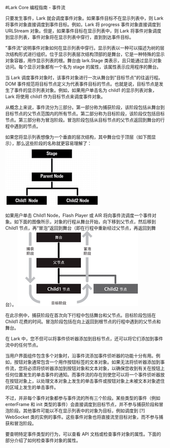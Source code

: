 #Lark Core 编程指南 - 事件流

只要发生事件，Lark 就会调度事件对象。如果事件目标不在显示列表中，则 Lark 将事件对象直接调度到事件目标。例如，Lark 将 progress 事件对象直接调度到 URLStream 对象。但是，如果事件目标在显示列表中，则 Lark 将事件对象调度到显示列表，事件对象将在显示列表中穿行，直到到达事件目标。

"事件流"说明事件对象如何在显示列表中穿行。显示列表以一种可以描述为树的层次结构形式进行组织。位于显示列表层次结构顶部的是舞台，它是一种特殊的显示对象容器，用作显示列表的根。舞台由 lark.Stage 类表示，且只能通过显示对象访问。每个显示对象都有一个名为 stage 的属性，该属性表示应用程序的舞台。

当 Lark 调度事件对象时，该事件对象进行一次从舞台到"目标节点"的往返行程。DOM 事件规范将目标节点定义为代表事件目标的节点。也就是说，目标节点是发生了事件的显示列表对象。例如，如果用户单击名为 child1 的显示列表对象，Lark 将使用 child1 作为目标节点来调度事件对象。

从概念上来说，事件流分为三部分。第一部分称为捕获阶段，该阶段包括从舞台到目标节点的父节点范围内的所有节点。第二部分称为目标阶段，该阶段仅包括目标节点。第三部分称为冒泡阶段。冒泡阶段包括从目标节点的父节点返回到舞台的行程中遇到的节点。

如果您将显示列表想像为一个垂直的层次结构，其中舞台位于顶层（如下图显示），那么这些阶段的名称就更容易理解了：
![](image/4-1-event-stream-structure.jpg)

如果用户单击 Child1 Node，Flash Player 或 AIR 将向事件流调度一个事件对象。如下面的图像所示，对象的行程从舞台开始，向下移到父节点，然后移到 Child1 节点，再“冒泡”返回到舞台（即在行程中重新经过父节点，再返回到舞台）。
![](image/4-1-stage-parent-node.png)

在此示例中，捕获阶段在首次向下行程中包括舞台和父节点。目标阶段包括在 Child1 花费的时间。冒泡阶段包括在向上返回到根节点的行程中遇到的父节点和舞台。

在 Lark 中，您不但可以将事件侦听器添加到目标节点，还可以将它们添加到事件流中的任何节点。

当用户界面组件包含多个对象时，沿事件流添加事件侦听器的功能十分有用。例如，按钮对象通常包含一个用作按钮标签的文本对象。如果无法将侦听器添加到事件流，您将必须将侦听器添加到按钮对象和文本对象，以确保您收到有关在按钮上任何位置发生的单击事件的通知。而事件流的存在则使您可以将一个事件侦听器放在按钮对象上，以处理文本对象上发生的单击事件或按钮对象上未被文本对象遮住的区域上发生的单击事件。

不过，并非每个事件对象都参与事件流的所有三个阶段。某些类型的事件（例如 enterFrame 和 init 类型的事件）会直接调度到目标节点，并不参与捕获阶段和冒泡阶段。其他事件可能以不在显示列表中的对象为目标，例如调度到 [?] WebSocket 类的实例的事件。这些事件对象也将直接流至目标对象，而不参与捕获和冒泡阶段。

要查明特定事件类型的行为，可以查看 API 文档或检查事件对象的属性。下面的部分介绍了如何检查事件对象的属性。